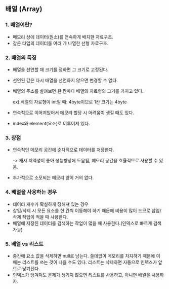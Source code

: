 ## 배열 (Array)

### 1. 배열이란?

- 메모리 상에 데이터(원소)를 연속하게 배치한 자료구조.
- 같은 타입의 데이터를 여러 개 나열한 선형 자료구조.

### 2. 배열의 특징

- 배열을 선언할 때 크기를 정하면 그 크기로 고정된다.
- 선언된 값은 다시 배열을 선언하지 않으면 변경할 수 없다.
- 배열의 주소를 살펴보면 한 칸마다 배열의 자료형의 크기를 가지고 있다.

  ex) 배열의 자료형이 int일 때: 4byte이므로 1칸 크기는 4byte
- 연속적으로 이어져있어서 메모리 할당 시 어려움이 생길 때도 있다.
- index와 element(요소)로 이루어져 있다.

### 3. 장점

- 연속적인 메모리 공간에 순차적으로 데이터를 저장한다.

  -> 캐시 지역성이 좋아 성능향상에 도움됨, 메모리 공간을 효율적으로 사용할 수 있음.
- 추가적으로 소모되는 메모리 양이 거의 없다.

### 4. 배열을 사용하는 경우

- 데이터 개수가 확실하게 정해져 있는 경우
- 삽입/삭제 시 모든 요소를 한 칸씩 이동해야 하기 때문에 비용이 많이 드므로 삽입/삭제 작업이 적을 때 사용한다.
- 배열에 저장된 데이터를 검색하는 작업이 많을 때 사용한다.(인덱스로 빠르게 검색 가능)

### 5. 배열 vs 리스트

- 중간에 요소 값을 삭제하면 null로 남는다. 쓸데없이 메모리를 차지하기 때문에 이 때는 리스트를 쓰는 것이 나을 수도 있다. 리스트는 삭제하면 자동으로 인덱스가 앞으로 당겨진다.
- 인덱스가 당겨져도 문제가 생기지 않으면 리스트를 사용하고, 아니면 배열을 사용하자.
